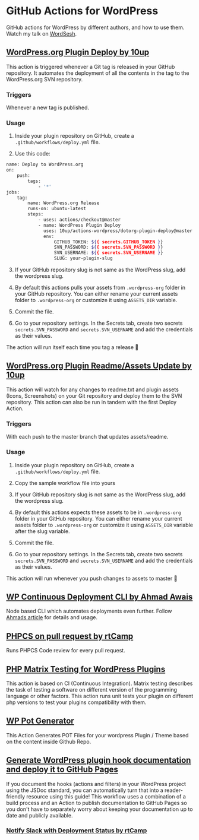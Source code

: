 # GitHub Actions for WordPress

GitHub actions for WordPress by different authors, and how to use them. Watch my talk on [WordSesh](https://WordSesh.com).

## [WordPress.org Plugin Deploy by **10up**](https://github.com/marketplace/actions/wordpress-plugin-deploy)

This action is triggered whenever a Git tag is released in your GitHub repository.
It automates the deployment of all the contents in the tag to the WordPress.org SVN repository.

### Triggers
Whenever a new tag is published.

### Usage

1. Inside your plugin repository on GitHub, create a `.github/workflows/deploy.yml` file.

2. Use this code:

``` bash
name: Deploy to WordPress.org
on:
    push:
        tags:
            - '*'
jobs:
    tag:
        name: WordPress.org Release
        runs-on: ubuntu-latest
        steps:
            - uses: actions/checkout@master
            - name: WordPress Plugin Deploy
              uses: 10up/actions-wordpress/dotorg-plugin-deploy@master
              env:
                  GITHUB_TOKEN: ${{ secrets.GITHUB_TOKEN }}
                  SVN_PASSWORD: ${{ secrets.SVN_PASSWORD }}
                  SVN_USERNAME: ${{ secrets.SVN_USERNAME }}
                  SLUG: your-plugin-slug
```

3. If your GitHub repository slug is not same as the WordPress slug, add the
wordpress slug.

6. By default this actions pulls your assets from `.wordpress-org` folder in your GitHub repository.
You can either rename your current assets folder to `.wordpress-org` or customize it using
`ASSETS_DIR` variable.

4. Commit the file.

5. Go to your repository settings. In the Secrets tab, create two secrets
`secrets.SVN_PASSWORD` and `secrets.SVN_USERNAME` and add the credentials as their
values.

The action will run itself each time you tag a release 🎉

## [WordPress.org Plugin Readme/Assets Update by **10up**](https://github.com/10up/action-wordpress-plugin-asset-update)

This action will watch for any changes to readme.txt and plugin assets (Icons, Screenshots) on your Git repository and deploy them to the SVN repository. This action can also be run in tandem with the first Deploy Action.

### Triggers
With each push to the master branch that updates assets/readme. 

### Usage

1. Inside your plugin repository on GitHub, create a `.github/workflows/deploy.yml` file.

2. Copy the sample workflow file into yours

3. If your GitHub repository slug is not same as the WordPress slug, add the
wordpress slug.

6. By default this actions expects these assets to be in `.wordpress-org` folder in your GitHub repository.
You can either rename your current assets folder to `.wordpress-org` or customize it using
`ASSETS_DIR` variable after the slug variable.

4. Commit the file.

5. Go to your repository settings. In the Secrets tab, create two secrets
`secrets.SVN_PASSWORD` and `secrets.SVN_USERNAME` and add the credentials as their
values.

This action will run whenever you push changes to assets to master 🎉

##  [WP Continuous Deployment CLI by Ahmad Awais](https://github.com/ahmadawais/wp-continuous-deployment)

Node based CLI which automates deployments even further. Follow [Ahmads article](https://ahmadawais.com/wp-continuous-deployment/)
for details and usage.

## [PHPCS on pull request by rtCamp](https://github.com/rtCamp/action-phpcs-code-review)

Runs PHPCS Code review for every pull request.

## [PHP Matrix Testing for WordPress Plugins](https://pascalknecht.ch/php-matrix-testing-for-wordpress-plugins-with-github-actions/)

This action is based on CI (Continuous Integration). Matrix testing describes the task of testing a software on different version of the programming language or other factors. This action runs unit tests your plugin on different php versions to test your plugins compatibility with them.

## [WP Pot Generator](https://github.com/varunsridharan/action-wp-pot-generator)

This Action Generates POT Files for your wordpress Plugin / Theme based on the content inside Github Repo.

## [Generate WordPress plugin hook documentation and deploy it to GitHub Pages](https://github.com/10up/actions-wordpress/blob/master/hookdocs-workflow.md)

If you document the hooks (actions and filters) in your WordPress project using the JSDoc standard, you can automatically turn that into a reader-friendly resource using this guide! This workflow uses a combination of a build process and an Action to publish documentation to GitHub Pages so you don't have to separately worry about keeping your documentation up to date and publicly available.

### [Notify Slack with Deployment Status by rtCamp](https://github.com/rtCamp/action-slack-notify)
